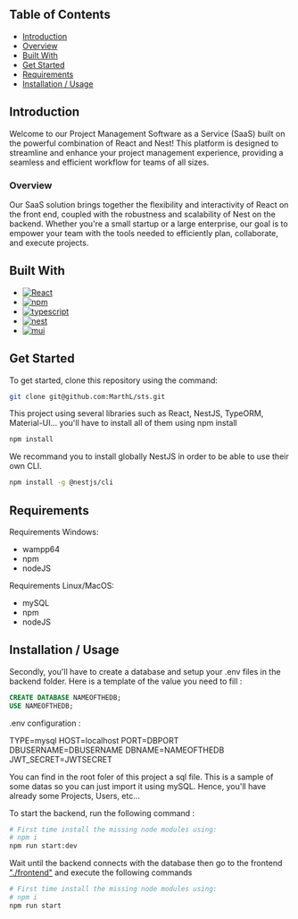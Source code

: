 ## Table of Contents

- [Introduction](#Intro)
- [Overview](#Overview)
- [Built With](#Built-With)
- [Get Started](#GetStarted)
- [Requirements](#Requirements)
- [Installation / Usage](#Installation/Usage)


## Introduction <a name="Intro"></a>

Welcome to our Project Management Software as a Service (SaaS) built on the powerful combination of React and Nest! This platform is designed to streamline and enhance your project management experience, providing a seamless and efficient workflow for teams of all sizes.

### Overview <a name="Overview"></a>

Our SaaS solution brings together the flexibility and interactivity of React on the front end, coupled with the robustness and scalability of Nest on the backend. Whether you're a small startup or a large enterprise, our goal is to empower your team with the tools needed to efficiently plan, collaborate, and execute projects.

## Built With <a name="Built-With"></a>

* [![React][React.js]][React-url]
* [![npm][npm.js]][npm-url]
* [![typescript][typescript.js]][typescript-url]
* [![nest][nest.js]][nest-url]
* [![mui][mui.js]][mui-url]


## Get Started <a name="GetStarted"></a>

To get started, clone this repository using the command:
````sh
git clone git@github.com:MarthL/sts.git
````

This project using several libraries such as React, NestJS, TypeORM, Material-UI... you'll have to install all of them using npm install

````sh
npm install
````

We recommand you to install globally NestJS in order to be able to use their own CLI.

````sh
npm install -g @nestjs/cli
````

## Requirements <a name="#Requirements"></a>

Requirements Windows:
- wampp64
- npm
- nodeJS

Requirements Linux/MacOS:
- mySQL
- npm
- nodeJS

## Installation / Usage <a name="Installation/Usage"></a>

Secondly, you'll have to create a database and setup your .env files in the backend folder. Here is a template of the value you need to fill :

```SQL
CREATE DATABASE NAMEOFTHEDB;
USE NAMEOFTHEDB;
```

.env configuration :

TYPE=mysql
HOST=localhost
PORT=DBPORT
DBUSERNAME=DBUSERNAME
DBNAME=NAMEOFTHEDB
JWT_SECRET=JWTSECRET

You can find in the root foler of this project a sql file. This is a sample of some datas so you can just import it using mySQL. Hence, you'll have already some Projects, Users, etc...

To start the backend, run the following command :  

```sh
# First time install the missing node modules using:
# npm i
npm run start:dev
```

Wait until the backend connects with the database then go to the frontend ["./frontend"](./frontend)
and execute the following commands

```sh
# First time install the missing node modules using:
# npm i
npm run start
```

[React.js]: https://img.shields.io/badge/React-20232A?style=for-the-badge&logo=react&logoColor=61DAFB
[React-url]: https://reactjs.org/
[npm.js]: https://img.shields.io/npm/v/npm.svg?logo=npm
[npm-url]: https://www.npmjs.com/
[typescript.js]: https://badgen.net/badge/-/TypeScript?icon=typescript&label&labelColor=blue&color=555555
[typescript-url]: https://www.typescriptlang.org/
[nest.js]: https://img.shields.io/badge/NestJs-FF0000
[nest-url]: https://nestjs.com/
[mui.js]: https://img.shields.io/badge/MUI_Material_UI-007FFF
[mui-url]: https://mui.com/material-ui/getting-started/
